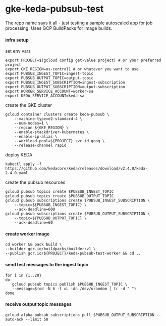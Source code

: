 # gke-keda-pubsub-test
The repo name says it all - just testing a sample autoscaled app for job processing. Uses GCP BuildPacks for image builds.

#### infra setup 

set env vars
```
export PROJECT=$(gcloud config get-value project) # or your preferred project
export GKE_REGION=us-central1 # or whatever you want to use 
export PUBSUB_INGEST_TOPIC=ingest-topic
export PUBSUB_OUTPUT_TOPIC=output-topic
export PUBSUB_INGEST_SUBSCRIPTION=ingest-subscription
export PUBSUB_OUTPUT_SUBSCRIPTION=output-subscription
export WORKER_SERVICE_ACCOUNT=worker-sa
export KEDA_SERVICE_ACCOUNT=keda-sa
```

create the GKE cluster
```
gcloud container clusters create keda-pubsub \
    --machine-type=e2-standard-4 \
    --num-nodes=1 \
    --region ${GKE_REGION} \
    --enable-stackdriver-kubernetes \
    --enable-ip-alias \
    --workload-pool=${PROJECT}.svc.id.goog \
    --release-channel rapid
```

deploy KEDA
```
kubectl apply -f https://github.com/kedacore/keda/releases/download/v2.4.0/keda-2.4.0.yaml
```

create the pubsub resources
```
gcloud pubsub topics create $PUBSUB_INGEST_TOPIC
gcloud pubsub topics create $PUBSUB_OUTPUT_TOPIC
gcloud pubsub subscriptions create $PUBSUB_INGEST_SUBSCRIPTION \
    --topic=${PUBSUB_INGEST_TOPIC} \
    --ack-deadline=600
gcloud pubsub subscriptions create $PUBSUB_OUTPUT_SUBSCRIPTION \
    --topic=${PUBSUB_OUTPUT_TOPIC} \
    --ack-deadline=60
```

#### create worker image 

```
cd worker && pack build \
--builder gcr.io/buildpacks/builder:v1 \
--publish gcr.io/${PROJECT}/keda-pubsub-test-worker && cd ..
```

#### send test messages to the ingest topic 

```
for i in {1..20}
do
   gcloud pubsub topics publish $PUBSUB_INGEST_TOPIC \
   --message=$(od -N 6 -t uL -An /dev/urandom | tr -d " ")
done
```

#### receive output topic messages

```
gcloud alpha pubsub subscriptions pull $PUBSUB_OUTPUT_SUBSCRIPTION --auto-ack --limit 50
```